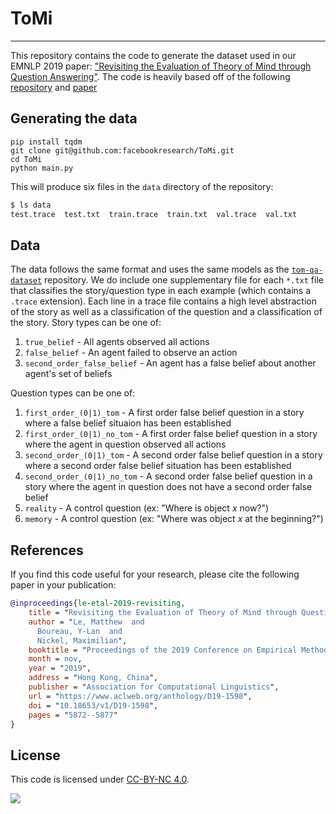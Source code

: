 # ToMi
----

This repository contains the code to generate the dataset used in our EMNLP 2019 paper: ["Revisiting the Evaluation of Theory of Mind through Question Answering"](https://www.aclweb.org/anthology/D19-1598.pdf).  The code is heavily based off of the following [repository](https://github.com/kayburns/tom-qa-dataset) and [paper](https://arxiv.org/abs/1808.09352)

## Generating the data

```
pip install tqdm
git clone git@github.com:facebookresearch/ToMi.git
cd ToMi
python main.py
```

This will produce six files in the `data` directory of the repository:

```bash
$ ls data
test.trace  test.txt  train.trace  train.txt  val.trace  val.txt
```

## Data

The data follows the same format and uses the same models as the [`tom-qa-dataset`](https://github.com/kayburns/tom-qa-dataset) repository.  We do include one supplementary file for each `*.txt` file that classifies the story/question type in each example (which contains a `.trace` extension).  Each line in a trace file contains a high level abstraction of the story as well as a classification of the question and a classification of the story.  Story types can be one of:

1. `true_belief` - All agents observed all actions
2. `false_belief` - An agent failed to observe an action
3. `second_order_false_belief` - An agent has a false belief about another agent's set of beliefs
 
Question types can be one of:

1. `first_order_(0|1)_tom` - A first order false belief question in a story where a false belief situaion has been established
2. `first_order_(0|1)_no_tom` - A first order false belief question in a story where the agent in question observed all actions
3. `second_order_(0|1)_tom` - A second order false belief question in a story where a second order false belief situation has been established
4. `second_order_(0|1)_no_tom` - A second order false belief question in a story where the agent in question does not have a second order false belief
8. `reality` - A control question (ex: "Where is object *x* now?")
9. `memory` - A control question (ex: "Where was object *x* at the beginning?")


## References

If you find this code useful for your research, please cite the following paper in your publication:


```bibtex
@inproceedings{le-etal-2019-revisiting,
    title = "Revisiting the Evaluation of Theory of Mind through Question Answering",
    author = "Le, Matthew  and
      Boureau, Y-Lan  and
      Nickel, Maximilian",
    booktitle = "Proceedings of the 2019 Conference on Empirical Methods in Natural Language Processing and the 9th International Joint Conference on Natural Language Processing (EMNLP-IJCNLP)",
    month = nov,
    year = "2019",
    address = "Hong Kong, China",
    publisher = "Association for Computational Linguistics",
    url = "https://www.aclweb.org/anthology/D19-1598",
    doi = "10.18653/v1/D19-1598",
    pages = "5872--5877"
}
```

## License 

This code is licensed under [CC-BY-NC 4.0](https://creativecommons.org/licenses/by-nc/4.0/).

![](https://img.shields.io/badge/License-CC%20BY--NC%204.0-lightgrey.svg)